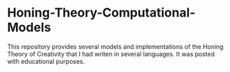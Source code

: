 # Honing-Theory-Computational-Models
This repository provides several models and implementations of the Honing Theory of Creativity that I had writen in several languages. It was posted with educational purposes.
